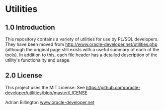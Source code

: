 
# Utilities

## 1.0 Introduction
This repository contains a variety of utilities for use by PL/SQL developers. They have been moved from http://www.oracle-developer.net/utilities.php (although the original page still exists with a useful summary of each of the tools). In addition to this, each file header has a detailed description of the utility's functionality and usage.

## 2.0 License
This project uses the MIT License.
See https://github.com/oracle-developer/utilities/blob/master/LICENSE

Adrian Billington
www.oracle-developer.net
